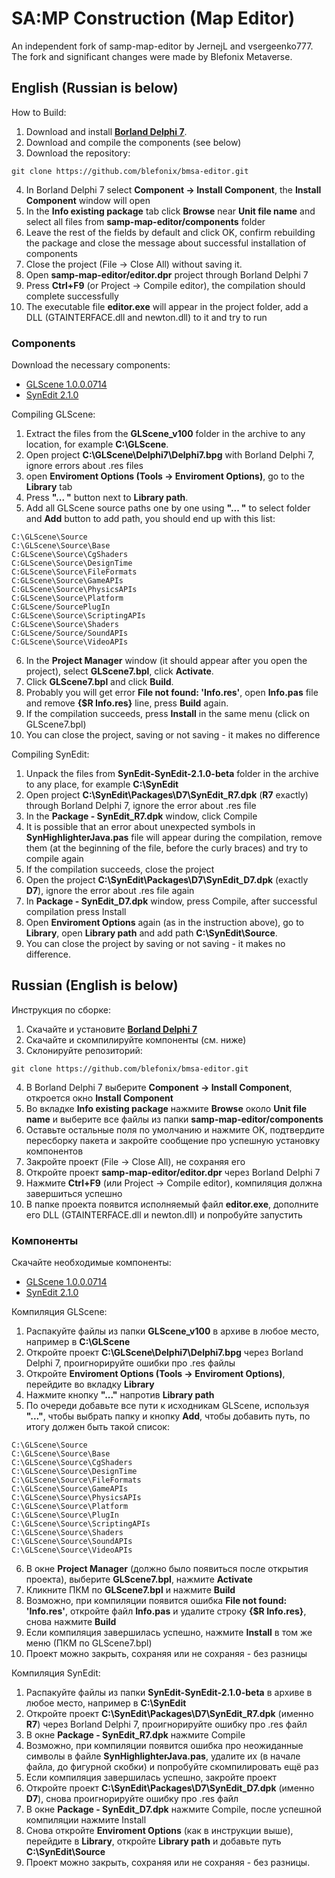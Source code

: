 # SA:MP Construction (Map Editor)

An independent fork of samp-map-editor by JernejL and vsergeenko777. The fork and significant changes were made by Blefonix Metaverse.

## English (Russian is below)

How to Build:
1. Download and install **[Borland Delphi 7](https://dl.vsergeenko.com/Delphi7.iso)**.
2. Download and compile the components (see below)
3. Download the repository:
```
git clone https://github.com/blefonix/bmsa-editor.git
```
4. In Borland Delphi 7 select **Component -> Install Component**, the **Install Component** window will open
5. In the **Info existing package** tab click **Browse** near **Unit file name** and select all files from **samp-map-editor/components** folder
6. Leave the rest of the fields by default and click OK, confirm rebuilding the package and close the message about successful installation of components
7. Close the project (File -> Close All) without saving it.
8. Open **samp-map-editor/editor.dpr** project through Borland Delphi 7
9. Press **Ctrl+F9** (or Project -> Compile editor), the compilation should complete successfully
10. The executable file **editor.exe** will appear in the project folder, add a DLL (GTAINTERFACE.dll and newton.dll) to it and try to run
### Components
Download the necessary components:
* [GLScene 1.0.0.0714](https://sourceforge.net/projects/glscene/files/GLScene/GLScene%20v1.0.0.0714/glscene_v_1000714_delphi7_full.7z/download)
* [SynEdit 2.1.0](https://github.com/SynEdit/SynEdit/archive/SynEdit-2.1.0-beta.zip)

Compiling GLScene:
1. Extract the files from the **GLScene_v100** folder in the archive to any location, for example **C:\GLScene**.
2. Open project **C:\GLScene\Delphi7\Delphi7.bpg** with Borland Delphi 7, ignore errors about .res files
3. open **Enviroment Options (Tools -> Enviroment Options)**, go to the **Library** tab
4. Press **"... "** button next to **Library path**.
5. Add all GLScene source paths one by one using **"... "** to select folder and **Add** button to add path, you should end up with this list:
```
C:\GLScene\Source
C:\GLScene\Source\Base
C:GLScene\Source\CgShaders
C:GLScene\Source\DesignTime
C:GLScene\Source\FileFormats
C:GLScene\Source\GameAPIs
C:GLScene\Source\PhysicsAPIs
C:GLScene\Source\Platform
C:GLScene/SourcePlugIn
C:GLScene\Source\ScriptingAPIs
C:GLScene\Source\Shaders
C:GLScene/Source/SoundAPIs
C:GLScene\Source\VideoAPIs
```
6. In the **Project Manager** window (it should appear after you open the project), select **GLScene7.bpl**, click **Activate**.
7. Click **GLScene7.bpl** and click **Build**.
8. Probably you will get error **File not found: 'Info.res'**, open **Info.pas** file and remove **{$R Info.res}** line, press **Build** again.
9. If the compilation succeeds, press **Install** in the same menu (click on GLScene7.bpl)
10. You can close the project, saving or not saving - it makes no difference

Compiling SynEdit:
1. Unpack the files from **SynEdit-SynEdit-2.1.0-beta** folder in the archive to any place, for example **C:\SynEdit**
2. Open project **C:\SynEdit\Packages\D7\SynEdit_R7.dpk** (**R7** exactly) through Borland Delphi 7, ignore the error about .res file
3. In the **Package - SynEdit_R7.dpk** window, click Compile
4. It is possible that an error about unexpected symbols in **SynHighlighterJava.pas** file will appear during the compilation, remove them (at the beginning of the file, before the curly braces) and try to compile again
5. If the compilation succeeds, close the project
6. Open the project **C:\SynEdit\Packages\D7\SynEdit_D7.dpk** (exactly **D7**), ignore the error about .res file again
7. In **Package - SynEdit_D7.dpk** window, press Compile, after successful compilation press Install
8. Open **Enviroment Options** again (as in the instruction above), go to **Library**, open **Library path** and add path **C:\SynEdit\Source**.
9. You can close the project by saving or not saving - it makes no difference.

## Russian (English is below)

Инструкция по сборке:
1. Скачайте и установите **[Borland Delphi 7](https://dl.vsergeenko.com/Delphi7.iso)**
2. Скачайте и скомпилируйте компоненты (см. ниже)
3. Склонируйте репозиторий:
```
git clone https://github.com/blefonix/bmsa-editor.git
```
4. В Borland Delphi 7 выберите **Component -> Install Component**, откроется окно **Install Component**
5. Во вкладке **Info existing package** нажмите **Browse** около **Unit file name** и выберите все файлы из папки **samp-map-editor/components**
6. Оставьте остальные поля по умолчанию и нажмите OK, подтвердите пересборку пакета и закройте сообщение про успешную установку компонентов
7. Закройте проект (File -> Close All), не сохраняя его
8. Откройте проект **samp-map-editor/editor.dpr** через Borland Delphi 7
9. Нажмите **Ctrl+F9** (или Project -> Compile editor), компиляция должна завершиться успешно
10. В папке проекта появится исполняемый файл **editor.exe**, дополните его DLL (GTAINTERFACE.dll и newton.dll) и попробуйте запустить
### Компоненты
Скачайте необходимые компоненты:
* [GLScene 1.0.0.0714](https://sourceforge.net/projects/glscene/files/GLScene/GLScene%20v1.0.0.0714/glscene_v_1000714_delphi7_full.7z/download)
* [SynEdit 2.1.0](https://github.com/SynEdit/SynEdit/archive/SynEdit-2.1.0-beta.zip)

Компиляция GLScene:
1. Распакуйте файлы из папки **GLScene_v100** в архиве в любое место, например в **C:\GLScene**
2. Откройте проект **C:\GLScene\Delphi7\Delphi7.bpg** через Borland Delphi 7, проигнорируйте ошибки про .res файлы
3. Откройте **Enviroment Options (Tools -> Enviroment Options)**, перейдите во вкладку **Library**
4. Нажмите кнопку **"..."** напротив **Library path**
5. По очереди добавьте все пути к исходникам GLScene, используя **"..."**, чтобы выбрать папку и кнопку **Add**, чтобы добавить путь, по итогу должен быть такой список:
```
C:\GLScene\Source
C:\GLScene\Source\Base
C:\GLScene\Source\CgShaders
C:\GLScene\Source\DesignTime
C:\GLScene\Source\FileFormats
C:\GLScene\Source\GameAPIs
C:\GLScene\Source\PhysicsAPIs
C:\GLScene\Source\Platform
C:\GLScene\Source\PlugIn
C:\GLScene\Source\ScriptingAPIs
C:\GLScene\Source\Shaders
C:\GLScene\Source\SoundAPIs
C:\GLScene\Source\VideoAPIs
```
6. В окне **Project Manager** (должно было появиться после открытия проекта), выберите **GLScene7.bpl**, нажмите **Activate**
7. Кликните ПКМ по **GLScene7.bpl** и нажмите **Build**
8. Возможно, при компиляции появится ошибка **File not found: 'Info.res'**, откройте файл **Info.pas** и удалите строку **{$R Info.res}**, снова нажмите **Build**
9. Если компиляция завершилась успешно, нажмите **Install** в том же меню (ПКМ по GLScene7.bpl)
10. Проект можно закрыть, сохраняя или не сохраняя - без разницы

Компиляция SynEdit:
1. Распакуйте файлы из папки **SynEdit-SynEdit-2.1.0-beta** в архиве в любое место, например в **C:\SynEdit**
2. Откройте проект **C:\SynEdit\Packages\D7\SynEdit_R7.dpk** (именно **R7**) через Borland Delphi 7, проигнорируйте ошибку про .res файл
3. В окне **Package - SynEdit_R7.dpk** нажмите Compile
4. Возможно, при компиляции появится ошибка про неожиданные символы в файле **SynHighlighterJava.pas**, удалите их (в начале файла, до фигурной скобки) и попробуйте скомпилировать ещё раз
5. Если компиляция завершилась успешно, закройте проект
6. Откройте проект **C:\SynEdit\Packages\D7\SynEdit_D7.dpk** (именно **D7**), снова проигнорируйте ошибку про .res файл
7. В окне **Package - SynEdit_D7.dpk** нажмите Compile, после успешной компиляции нажмите Install
8. Снова откройте **Enviroment Options** (как в инструкции выше), перейдите в **Library**, откройте **Library path** и добавьте путь **C:\SynEdit\Source**
9. Проект можно закрыть, сохраняя или не сохраняя - без разницы.
